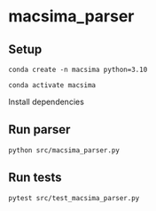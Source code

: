 # macsima_parser

## Setup
```
conda create -n macsima python=3.10
```
```
conda activate macsima
```
Install dependencies

## Run parser

`python src/macsima_parser.py`

## Run tests

`pytest src/test_macsima_parser.py`
